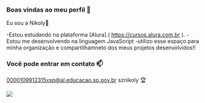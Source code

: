 ### Boas vindas ao meu perfil 💛

Eu sou a Nikoly🥇

-Estou estudando na plataforma [Alura].( https://cursos.alura.com.br ).
-Estou me desenvolvendo na linguagem JavaScript
-utilizo esse espaço para minha organização e compartilhamneto dos meus projetos desenvolvidos!!



### Você pode entrar em contato 📫


0000109912315xsp@al.educacao.sp.gov.br
sznikoly 🏆



![](https://s2-ge.glbimg.com/OS2YbO7llcaGgcxXpwIur0gNpyw=/0x0:828x735/984x0/smart/filters:strip_icc()/i.s3.glbimg.com/v1/AUTH_bc8228b6673f488aa253bbcb03c80ec5/internal_photos/bs/2023/9/V/UgjsCGSq65QEoKCbFJSw/whatsapp-image-2023-05-15-at-17.27.56.jpeg)

